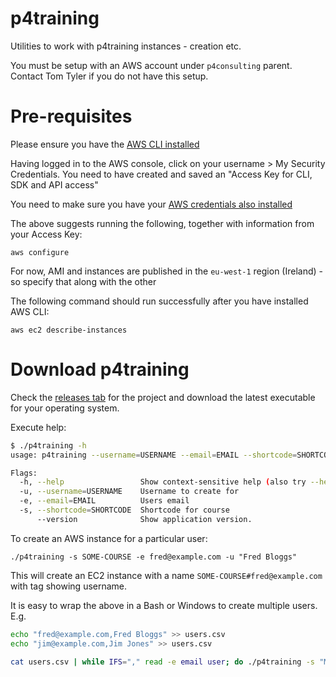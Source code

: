 # p4training

Utilities to work with p4training instances - creation etc.

You must be setup with an AWS account under `p4consulting` parent. Contact Tom Tyler if you do not have this setup.

# Pre-requisites

Please ensure you have the [AWS CLI installed](https://docs.aws.amazon.com/cli/latest/userguide/cli-chap-install.html)

Having logged in to the AWS console, click on your username > My Security Credentials. You need to have created and saved an "Access Key for CLI, SDK and API access"

You need to make sure you have your [AWS credentials also installed](https://docs.aws.amazon.com/cli/latest/userguide/cli-configure-files.html)

The above suggests running the following, together with information from your Access Key:

    aws configure

For now, AMI and instances are published in the `eu-west-1` region (Ireland) - so specify that along with the other 

The following command should run successfully after you have installed AWS CLI:

    aws ec2 describe-instances

# Download p4training

Check the [releases tab](https://github.com/rcowham/p4training/releases) for the project and download the latest executable for your operating system.

Execute help:

```bash
$ ./p4training -h
usage: p4training --username=USERNAME --email=EMAIL --shortcode=SHORTCODE [<flags>]

Flags:
  -h, --help                 Show context-sensitive help (also try --help-long and --help-man).
  -u, --username=USERNAME    Username to create for
  -e, --email=EMAIL          Users email
  -s, --shortcode=SHORTCODE  Shortcode for course
      --version              Show application version.
```

To create an AWS instance for a particular user:

    ./p4training -s SOME-COURSE -e fred@example.com -u "Fred Bloggs"

This will create an EC2 instance with a name `SOME-COURSE#fred@example.com` with tag showing username.

It is easy to wrap the above in a Bash or Windows to create multiple users. E.g.

```bash
echo "fred@example.com,Fred Bloggs" >> users.csv
echo "jim@example.com,Jim Jones" >> users.csv

cat users.csv | while IFS="," read -e email user; do ./p4training -s "MY-COURSE" -u "$user" -e "$email"; done
```
